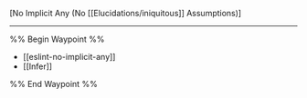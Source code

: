 [No Implicit Any (No [[Elucidations/iniquitous]] Assumptions)]

---
%% Begin Waypoint %%
- [[eslint-no-implicit-any]]
- [[Infer]]

%% End Waypoint %%
